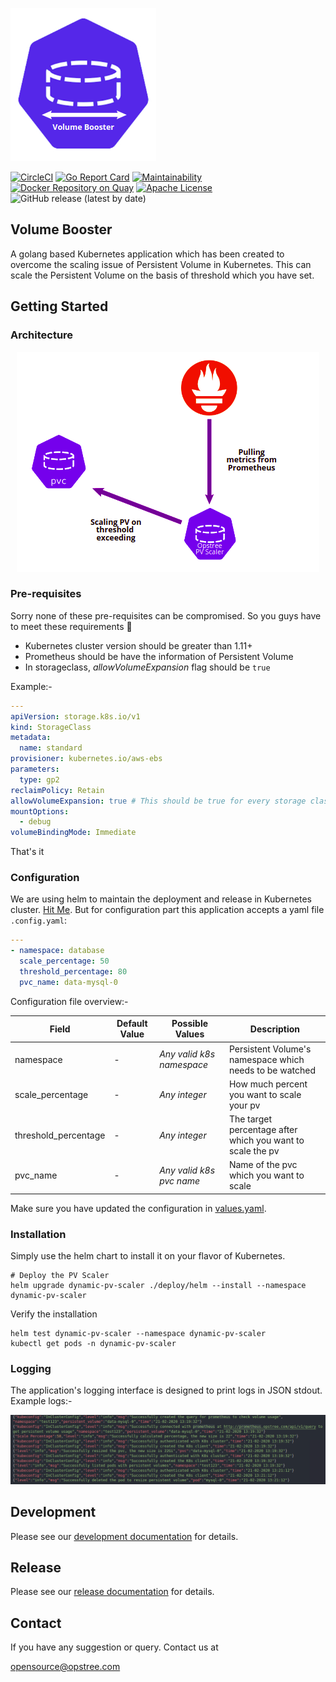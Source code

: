 <p align="left">
  <img src="./static/dynamic-pv-scaler.png">
</p>

[![CircleCI](https://circleci.com/gh/opstree/dynamic-pv-scaler/tree/master.svg?style=shield)](https://circleci.com/gh/opstree/dynamic-pv-scaler/tree/master)
[![Go Report Card](https://goreportcard.com/badge/github.com/opstree/dynamic-pv-scaler)](https://goreportcard.com/report/github.com/opstree/dynamic-pv-scaler)
[![Maintainability](https://api.codeclimate.com/v1/badges/e60ff968a326babe871f/maintainability)](https://codeclimate.com/github/opstree/dynamic-pv-scaler/maintainability)
[![Docker Repository on Quay](https://img.shields.io/badge/container-ready-green "Docker Repository on Quay")](https://quay.io/repository/opstree/dynamic-pv-scaler)
[![Apache License](https://img.shields.io/badge/License-Apache%202.0-blue.svg)](LICENSE)
![GitHub release (latest by date)](https://img.shields.io/github/v/release/opstree/dynamic-pv-scaler)

## Volume Booster

A golang based Kubernetes application which has been created to overcome the scaling issue of Persistent Volume in Kubernetes. This can scale the Persistent Volume on the basis of threshold which you have set.

## Getting Started

### Architecture

<p align="center">
  <img src="./static/dynamic-pv-scaler-arch.png">
</p>

### Pre-requisites

Sorry none of these pre-requisites can be compromised. So you guys have to meet these requirements :slightly_smiling_face:

- Kubernetes cluster version should be greater than 1.11+
- Prometheus should be have the information of Persistent Volume
- In storageclass, *allowVolumeExpansion* flag should be `true`

Example:-

```yaml
---
apiVersion: storage.k8s.io/v1
kind: StorageClass
metadata:
  name: standard
provisioner: kubernetes.io/aws-ebs
parameters:
  type: gp2
reclaimPolicy: Retain
allowVolumeExpansion: true # This should be true for every storage class
mountOptions:
  - debug
volumeBindingMode: Immediate
```

That's it

### Configuration

We are using helm to maintain the deployment and release in Kubernetes cluster. [Hit Me](./deploy/helm). But for configuration part this application accepts a yaml file `.config.yaml`:

```yaml
---
- namespace: database
  scale_percentage: 50
  threshold_percentage: 80
  pvc_name: data-mysql-0
```

Configuration file overview:-

| **Field** | **Default Value** | **Possible Values** | **Description** |
|-----------|-------------------|---------------------|-----------------|
| namespace | - | *Any valid k8s namespace* | Persistent Volume's namespace which needs to be watched |
| scale_percentage | - | *Any integer* | How much percent you want to scale your pv |
| threshold_percentage | - | *Any integer* | The target percentage after which you want to scale the pv |
| pvc_name | - | *Any valid k8s pvc name* | Name of the pvc which you want to scale |

Make sure you have updated the configuration in [values.yaml](./deploy/helm/values.yaml).

### Installation

Simply use the helm chart to install it on your flavor of Kubernetes.

```shell
# Deploy the PV Scaler
helm upgrade dynamic-pv-scaler ./deploy/helm --install --namespace dynamic-pv-scaler
```

Verify the installation

```shell
helm test dynamic-pv-scaler --namespace dynamic-pv-scaler
kubectl get pods -n dynamic-pv-scaler
```

### Logging

The application's logging interface is designed to print logs in JSON stdout. Example logs:-

![](./static/dynamic-pv-scaler-logging.png)

## Development

Please see our [development documentation](./DEVELOPMENT.md) for details.

## Release

Please see our [release documentation](./CHANGELOG.md) for details.

## Contact

If you have any suggestion or query. Contact us at

opensource@opstree.com
